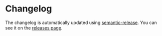 # Changelog

The changelog is automatically updated using
[semantic-release](https://github.com/semantic-release/semantic-release). You
can see it on the [releases page](https://github.com/mskelton/dixie/releases).
